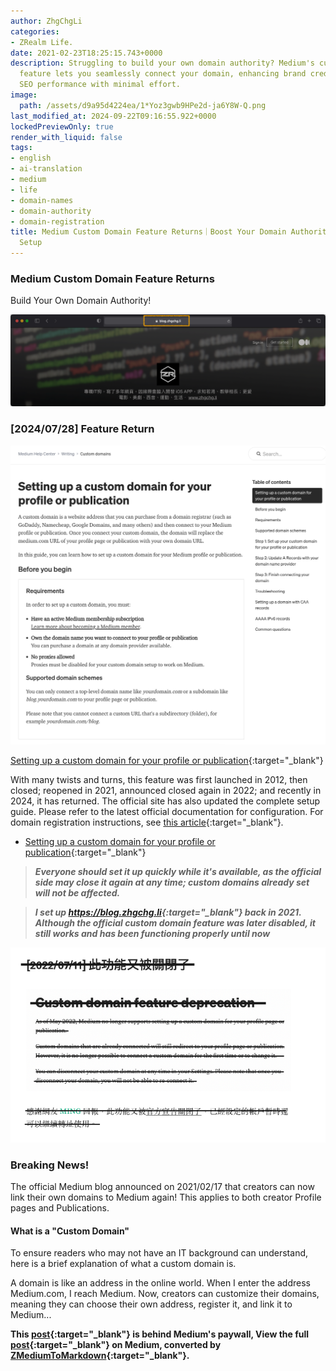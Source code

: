 ```yaml
---
author: ZhgChgLi
categories:
- ZRealm Life.
date: 2021-02-23T18:25:15.743+0000
description: Struggling to build your own domain authority? Medium's custom domain
  feature lets you seamlessly connect your domain, enhancing brand credibility and
  SEO performance with minimal effort.
image:
  path: /assets/d9a95d4224ea/1*Yoz3gwb9HPe2d-ja6Y8W-Q.png
last_modified_at: 2024-09-22T09:16:55.922+0000
lockedPreviewOnly: true
render_with_liquid: false
tags:
- english
- ai-translation
- medium
- life
- domain-names
- domain-authority
- domain-registration
title: Medium Custom Domain Feature Returns｜Boost Your Domain Authority with Easy
  Setup
---
```


### Medium Custom Domain Feature Returns

Build Your Own Domain Authority!

![](/assets/d9a95d4224ea/1*Yoz3gwb9HPe2d-ja6Y8W-Q.png)

### [2024/07/28] Feature Return

![[Setting up a custom domain for your profile or publication](https://help.medium.com/hc/en-us/articles/115003053487-Setting-up-a-custom-domain-for-your-profile-or-publication){:target="_blank"}](/assets/d9a95d4224ea/1*jKAJ3wl5Zlo_0NZRgUUehA.png)

[Setting up a custom domain for your profile or publication](https://help.medium.com/hc/en-us/articles/115003053487-Setting-up-a-custom-domain-for-your-profile-or-publication){:target="_blank"}

With many twists and turns, this feature was first launched in 2012, then closed; reopened in 2021, announced closed again in 2022; and recently in 2024, it has returned. The official site has also updated the complete setup guide. Please refer to the latest official documentation for configuration. For domain registration instructions, see [this article](https://namecheap.pxf.io/P0jdZQ){:target="_blank"}.

- [Setting up a custom domain for your profile or publication](https://help.medium.com/hc/en-us/articles/115003053487-Setting-up-a-custom-domain-for-your-profile-or-publication){:target="_blank"}

> ***Everyone should set it up quickly while it's available, as the official side may close it again at any time; custom domains already set will not be affected.***

> ***I set up <https://blog.zhgchg.li>{:target="_blank"} back in 2021. Although the official custom domain feature was later disabled, it still works and has been functioning properly until now***

![](/assets/d9a95d4224ea/1*20gZehc0ahUOYP_vWTNn_w.png)

### Breaking News!

The official Medium blog announced on 2021/02/17 that creators can now link their own domains to Medium again! This applies to both creator Profile pages and Publications.

#### What is a "Custom Domain"

To ensure readers who may not have an IT background can understand, here is a brief explanation of what a custom domain is.

A domain is like an address in the online world. When I enter the address Medium.com, I reach Medium. Now, creators can customize their domains, meaning they can choose their own address, register it, and link it to Medium...

**This [post](https://medium.com/zrealm-life/medium-%E8%87%AA%E8%A8%82%E7%B6%B2%E5%9F%9F%E5%8A%9F%E8%83%BD%E5%9B%9E%E6%AD%B8-d9a95d4224ea){:target="_blank"} is behind Medium's paywall, View the full [post](https://medium.com/zrealm-life/medium-%E8%87%AA%E8%A8%82%E7%B6%B2%E5%9F%9F%E5%8A%9F%E8%83%BD%E5%9B%9E%E6%AD%B8-d9a95d4224ea){:target="_blank"} on Medium, converted by [ZMediumToMarkdown](https://github.com/ZhgChgLi/ZMediumToMarkdown){:target="_blank"}.**
